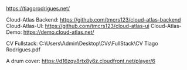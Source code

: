 https://tiagorodrigues.net/

Cloud-Atlas Backend: https://github.com/tmcrs123/cloud-atlas-backend
Cloud-Atlas-UI: https://github.com/tmcrs123/cloud-atlas-ui
Cloud-Atlas-Demo: https://demo.cloud-atlas.net/

CV Fullstack: C:\Users\Admin\Desktop\CVs\FullStack\CV Tiago Rodrigues.pdf

A drum cover: https://d16zqv8rtx8y6z.cloudfront.net/player/6

